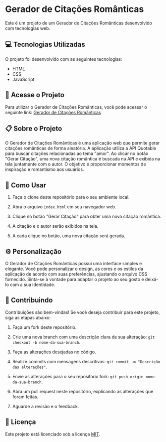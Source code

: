 # Gerador de Citações Românticas

Este é um projeto de um Gerador de Citações Românticas desenvolvido com tecnologias web.

## :computer: Tecnologias Utilizadas

O projeto foi desenvolvido com as seguintes tecnologias:

- HTML
- CSS
- JavaScript

## :rocket: Acesse o Projeto

Para utilizar o Gerador de Citações Românticas, você pode acessar o seguinte link: [Gerador de Citações Românticas](https://dev-paixao.github.io/GeradorRomantico/)

## :clipboard: Sobre o Projeto

O Gerador de Citações Românticas é uma aplicação web que permite gerar citações românticas de forma aleatória. A aplicação utiliza a API Quotable para buscar citações relacionadas ao tema "amor". Ao clicar no botão "Gerar Citação", uma nova citação romântica é buscada na API e exibida na tela juntamente com o autor. O objetivo é proporcionar momentos de inspiração e romantismo aos usuários.

## :pushpin: Como Usar

1. Faça o clone deste repositório para o seu ambiente local.

2. Abra o arquivo `index.html` em seu navegador web.

3. Clique no botão "Gerar Citação" para obter uma nova citação romântica.

4. A citação e o autor serão exibidos na tela.

5. A cada clique no botão, uma nova citação será gerada.

## :gear: Personalização

O Gerador de Citações Românticas possui uma interface simples e elegante. Você pode personalizar o design, as cores e os estilos da aplicação de acordo com suas preferências, ajustando o arquivo CSS fornecido. Sinta-se à vontade para adaptar o projeto ao seu gosto e deixá-lo com a sua identidade.

## :handshake: Contribuindo

Contribuições são bem-vindas! Se você deseja contribuir para este projeto, siga as etapas abaixo:

1. Faça um fork deste repositório.

2. Crie uma nova branch com uma descrição clara da sua alteração: `git checkout -b nome-da-sua-branch`.

3. Faça as alterações desejadas no código.

4. Realize commits com mensagens descritivas: `git commit -m "Descrição das alterações"`.

5. Envie as alterações para o seu repositório fork: `git push origin nome-da-sua-branch`.

6. Abra um pull request neste repositório, explicando as alterações que foram feitas.

7. Aguarde a revisão e o feedback.

## :page_facing_up: Licença

Este projeto está licenciado sob a licença [MIT](LICENSE).
